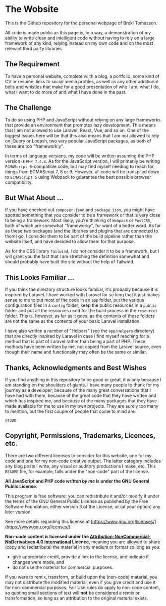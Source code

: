 # The Wobsite

This is the Github repository for the personal webpage of Breki Tomasson.

All code is made public as this page is, in a way, a demonstration of my ability to write clean and intelligent code 
without having to rely on a large framework of any kind, relying instead on my own code and on the most relevant third
party libraries. 

## The Requirement

To have a personal website, complete wi‚th a blog, a portfolio, some kind of CV or resume, links to social media
profiles, as well as any other additional bells and whistles that make for a good presentation of who I am, what I do,
what I want to do more of and what I have done in the past.

## The Challenge

To do so using PHP and JavaScript without relying on any large frameworks that provide an environment that promotes lazy
development. This means that I am not allowed to use Laravel, React, Vue, and so on. One of the biggest issues here will
be that this also means that I am not allowed to rely on jQuery or Lodash, two very popular JavaScript packages, as both
of these are too "framework:y".

In terms of language versions, my code will be written assuming the PHP version is `PHP 7.4.x`. As for the JavaScript
version, I will primarily be writing `ECMAScript 6`-compatible code, but may find myself needing to reach for things
from ECMAScript 7, 8 or 9. However, all code will be transpiled down to `ECMAScript 5` using Webpack to guarantee the
best possible browser compatibility.

## But What About ...

If you have checked out `composer.json` and `package.json`, you might have spotted something that you consider to be
a framework or that is very close to being a framework. Most likely, you're thinking of `Webpack` or `PostCSS`, both
of which are somewhat "frameworky", for want of a better word. As far as these two packages (and the libraries and
plugins that are connected to them) go, I consider them to be part of the build pipeline rather than the website
itself, and have decided to allow them for that purpose.

As for the CSS library `Tailwind`, I do not consider it to be a framework, but I will grant you the fact that I am 
stretching the definition somewhat and should probably have built the site without the help of Tailwind.

## This Looks Familiar ...

If you think the directory structure looks familiar, it's probably because it is inspired by Laravel. I have worked 
with Laravel for so long that it just makes sense to me to put most of the code in an `app` folder, put the various 
configuration files in a `config` folder, keep the public resources in a `public` folder and put all the resources 
used for the build process in the `resources` folder. This is, however, as far as it goes, as the contents of these
folders are not the same as the contents of your basic Laravel installation.

I have also written a number of "Helpers" (see the `app/Helpers` directory) that are directly inspired by Laravel in
case I find myself reaching for a method that is part of Laravel rather than being a part of PHP. These methods have
been written by me, not copied from the Laravel source, even though their name and functionality may often be the same
or similar. 

## Thanks, Acknowledgments and Best Wishes

If you find anything in this repository to be good or great, it is only because I am standing on the shoulders of
giants. I have many people to thank for my journey as a developer;  because of the many great conversations that I have
had with them, because of the great code that they have written and which has inspired me, and because of the many
packages that they have made available for me to use in my own projects. They are surely too many to mention, but the
first couple of people that come to mind are:

`@TODO`

## Copyright, Permissions, Trademarks, Licences, etc.

There are two different licenses to consider for this website, one for my code and one for my non-code creative output.
The latter category includes any blog posts I write, any visual or auditory productions I make, etc. This `README` file,
for example, falls under the "non-code" part of the license.

**All JavaScript and PHP code _written by me_ is under the GNU General Public License.**

This program is free software: you can redistribute it and/or modify it under the terms of the GNU General Public
License as published by the Free Software Foundation, either version 3 of the License, or (at your option) any later
version.

See more details regarding this license at [https://www.gnu.org/licenses/](https://www.gnu.org/licenses/).

**Non-code content is licensed under the [Attribution-NonCommercial-NoDerivatives 4.0 International](https://creativecommons.org/licenses/by-nc-nd/4.0/) Licence**,
meaning you are allowed to share (copy and redistribute) the material in any medium or format so long as you:

- give appropriate credit, provide a link to the license, and indicate if changes were made, and
- do not use the material for commercial purposes.

If you were to remix, transform, or build upon the (non-code) material, you may not distribute the modified material,
even if you give credit and use it for non-commercial purposes. Fair Use rules do apply to non-code content, so quoting
small sections of text will **not** be considered a remix or transformation, so long as an attribution to the original
material exists.

